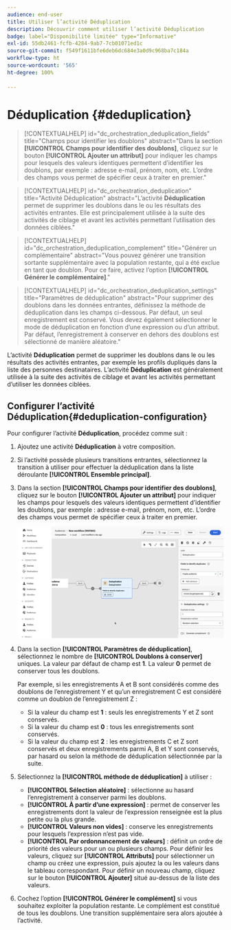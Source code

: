 ```yaml
---
audience: end-user
title: Utiliser l’activité Déduplication
description: Découvrir comment utiliser l’activité Déduplication
badge: label="Disponibilité limitée" type="Informative"
exl-id: 55db2461-fcfb-4284-9ab7-7cb01071ed1c
source-git-commit: f549f1611bfe6deb6dc684e3a0d9c968ba7c184a
workflow-type: ht
source-wordcount: '565'
ht-degree: 100%

---
```


# Déduplication {#deduplication}

>[!CONTEXTUALHELP]
>id="dc_orchestration_deduplication_fields"
>title="Champs pour identifier les doublons"
>abstract="Dans la section **[!UICONTROL Champs pour identifier des doublons]**, cliquez sur le bouton **[!UICONTROL Ajouter un attribut]** pour indiquer les champs pour lesquels des valeurs identiques permettent d’identifier les doublons, par exemple : adresse e-mail, prénom, nom, etc. L’ordre des champs vous permet de spécifier ceux à traiter en premier."

>[!CONTEXTUALHELP]
>id="dc_orchestration_deduplication"
>title="Activité Déduplication"
>abstract="L’activité **Déduplication** permet de supprimer les doublons dans le ou les résultats des activités entrantes. Elle est principalement utilisée à la suite des activités de ciblage et avant les activités permettant l’utilisation des données ciblées."

>[!CONTEXTUALHELP]
>id="dc_orchestration_deduplication_complement"
>title="Générer un complémentaire"
>abstract="Vous pouvez générer une transition sortante supplémentaire avec la population restante, qui a été exclue en tant que doublon. Pour ce faire, activez l’option **[!UICONTROL Générer le complémentaire]**."

>[!CONTEXTUALHELP]
>id="dc_orchestration_deduplication_settings"
>title="Paramètres de déduplication"
>abstract="Pour supprimer des doublons dans les données entrantes, définissez la méthode de déduplication dans les champs ci-dessous. Par défaut, un seul enregistrement est conservé. Vous devez également sélectionner le mode de déduplication en fonction d’une expression ou d’un attribut. Par défaut, l’enregistrement à conserver en dehors des doublons est sélectionné de manière aléatoire."

L’activité **Déduplication** permet de supprimer les doublons dans le ou les résultats des activités entrantes, par exemple les profils dupliqués dans la liste des personnes destinataires. L’activité **Déduplication** est généralement utilisée à la suite des activités de ciblage et avant les activités permettant d’utiliser les données ciblées.

## Configurer l’activité Déduplication{#deduplication-configuration}

Pour configurer l’activité **Déduplication**, procédez comme suit :

1. Ajoutez une activité **Déduplication** à votre composition.

1. Si l’activité possède plusieurs transitions entrantes, sélectionnez la transition à utiliser pour effectuer la déduplication dans la liste déroulante **[!UICONTROL Ensemble principal]**.

1. Dans la section **[!UICONTROL Champs pour identifier des doublons]**, cliquez sur le bouton **[!UICONTROL Ajouter un attribut]** pour indiquer les champs pour lesquels des valeurs identiques permettent d’identifier les doublons, par exemple : adresse e-mail, prénom, nom, etc. L’ordre des champs vous permet de spécifier ceux à traiter en premier.

   ![](../assets/deduplication.png)

1. Dans la section **[!UICONTROL Paramètres de déduplication]**, sélectionnez le nombre de **[!UICONTROL Doublons à conserver]** uniques. La valeur par défaut de champ est **1**. La valeur **0** permet de conserver tous les doublons.

   Par exemple, si les enregistrements A et B sont considérés comme des doublons de l’enregistrement Y et qu’un enregistrement C est considéré comme un doublon de l’enregistrement Z :

   * Si la valeur du champ est **1** : seuls les enregistrements Y et Z sont conservés.
   * Si la valeur du champ est **0** : tous les enregistrements sont conservés.
   * Si la valeur du champ est **2** : les enregistrements C et Z sont conservés et deux enregistrements parmi A, B et Y sont conservés, par hasard ou selon la méthode de déduplication sélectionnée par la suite.

1. Sélectionnez la **[!UICONTROL méthode de déduplication]** à utiliser :

   * **[!UICONTROL Sélection aléatoire]** : sélectionne au hasard l’enregistrement à conserver parmi les doublons.
   * **[!UICONTROL À partir d’une expression]** : permet de conserver les enregistrements dont la valeur de l’expression renseignée est la plus petite ou la plus grande.
   * **[!UICONTROL Valeurs non vides]** : conserve les enregistrements pour lesquels l’expression n’est pas vide.
   * **[!UICONTROL Par ordonnancement de valeurs]** : définit un ordre de priorité des valeurs pour un ou plusieurs champs. Pour définir les valeurs, cliquez sur **[!UICONTROL Attributs]** pour sélectionner un champ ou créez une expression, puis ajoutez la ou les valeurs dans le tableau correspondant. Pour définir un nouveau champ, cliquez sur le bouton **[!UICONTROL Ajouter]** situé au-dessus de la liste des valeurs.

1. Cochez l’option **[!UICONTROL Générer le complément]** si vous souhaitez exploiter la population restante. Le complément est constitué de tous les doublons. Une transition supplémentaire sera alors ajoutée à l’activité.

<!--
## Example{#deduplication-example}

In the following example, use a deduplication activity to exclude duplicates from the target before sending a delivery. The identified duplicated profiles are added to a dedicated audience that can be reused if necessary. Choose the **Email** address to identify the duplicates. Keep 1 entry and select the **Random** deduplication method.

![](../assets/workflow-deduplication-example.png)
-->
